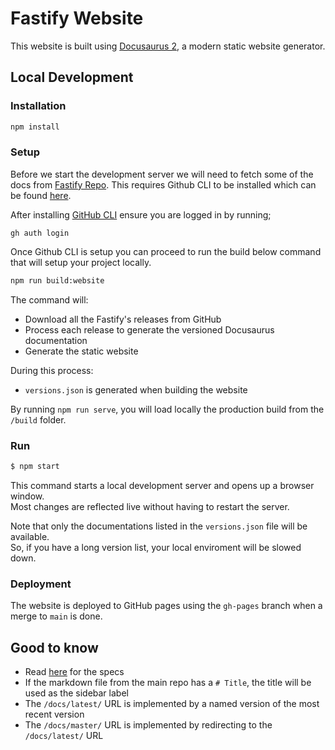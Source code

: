 # Fastify Website

This website is built using [Docusaurus 2](https://docusaurus.io/), a modern static website generator.

## Local Development

### Installation

```bash
npm install
```

### Setup

Before we start the development server we will need to fetch some of the docs from [Fastify Repo](https://github.com/fastify/fastify.git). This requires Github CLI to be installed which can be found [here](https://cli.github.com/).

After installing [GitHub CLI](https://cli.github.com/) ensure you are logged in by running;

```
gh auth login
```

Once Github CLI is setup you can proceed to run the build below command that will setup your project locally.

```bash
npm run build:website
```

The command will:

- Download all the Fastify's releases from GitHub
- Process each release to generate the versioned Docusaurus documentation
- Generate the static website

During this process:

- `versions.json` is generated when building the website

By running `npm run serve`, you will load locally the production build from the `/build` folder.

### Run

```bash
$ npm start
```

This command starts a local development server and opens up a browser window.  
Most changes are reflected live without having to restart the server.

Note that only the documentations listed in the `versions.json` file will be available.  
So, if you have a long version list, your local enviroment will be slowed down.

### Deployment

The website is deployed to GitHub pages using the `gh-pages` branch when a merge to `main` is done.

## Good to know

- Read [here](https://github.com/fastify/website/issues/32) for the specs
- If the markdown file from the main repo has a `# Title`, the title will be used as the sidebar label
- The `/docs/latest/` URL is implemented by a named version of the most recent version
- The `/docs/master/` URL is implemented by redirecting to the `/docs/latest/` URL
